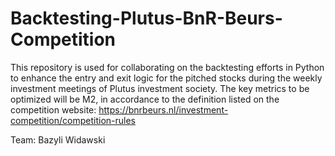 # Backtesting-Plutus-BnR-Beurs-Competition

This repository is used for collaborating on the backtesting efforts in Python to enhance the entry and exit logic for the pitched stocks during the weekly investment meetings of Plutus investment society. The key metrics to be optimized will be M2, in accordance to the definition listed on the competition website: https://bnrbeurs.nl/investment-competition/competition-rules 

Team: 
Bazyli Widawski 
